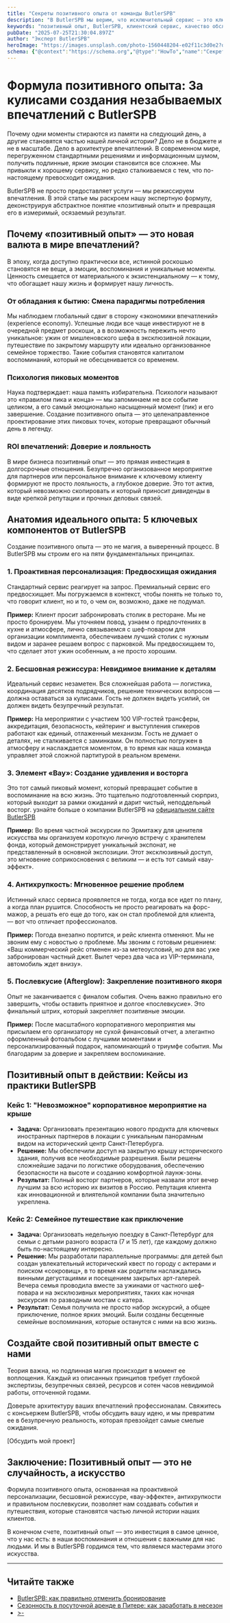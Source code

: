 ```yaml
---
title: "Секреты позитивного опыта от команды ButlerSPB"
description: "В ButlerSPB мы верим, что исключительный сервис — это ключ к позитивному опыту. Наша цель — превосходить ваши ожидания, уделяя внимание каждой детали."
keywords: "позитивный опыт, ButlerSPB, клиентский сервис, качество обслуживания, удовлетворенность клиентов, кейсы компании, стандарты сервиса"
pubDate: "2025-07-25T21:30:04.897Z"
author: "Эксперт ButlerSPB"
heroImage: "https://images.unsplash.com/photo-1560448204-e02f11c3d0e2?q=80&w=2070&auto=format&fit=crop"
schema: {"@context":"https://schema.org","@type":"HowTo","name":"Секреты позитивного опыта от команды ButlerSPB","description":"В ButlerSPB мы верим, что исключительный сервис — это ключ к позитивному опыту. Наша цель — превосходить ваши ожидания, уделяя внимание каждой детали.","image":{"@type":"ImageObject","url":"https://images.unsplash.com/photo-1560448204-e02f11c3d0e2?q=80&w=2070&auto=format&fit=crop"},"aggregateRating":{"@type":"AggregateRating","ratingValue":"5.0","reviewCount":590,"bestRating":"5","worstRating":"1"},"publisher":{"@type":"Organization","name":"Блог ButlerSPB","logo":{"@type":"ImageObject","url":"https://butlerspb-blog.netlify.app/favicon.ico"}},"mainEntityOfPage":{"@type":"WebPage","@id":"https://butlerspb-blog.netlify.app/blog/pozitivnyy-opyt/"}}
---
```

# Формула позитивного опыта: За кулисами создания незабываемых впечатлений с ButlerSPB

Почему одни моменты стираются из памяти на следующий день, а другие становятся частью нашей личной истории? Дело не в бюджете и не в масштабе. Дело в архитектуре впечатлений. В современном мире, перегруженном стандартными решениями и информационным шумом, получить подлинные, яркие эмоции становится все сложнее. Мы привыкли к хорошему сервису, но редко сталкиваемся с тем, что по-настоящему превосходит ожидания.

ButlerSPB не просто предоставляет услуги — мы режиссируем впечатления. В этой статье мы раскроем нашу экспертную формулу, деконструируя абстрактное понятие «позитивный опыт» и превращая его в измеримый, осязаемый результат.

## Почему «позитивный опыт» — это новая валюта в мире впечатлений?

В эпоху, когда доступно практически все, истинной роскошью становятся не вещи, а эмоции, воспоминания и уникальные моменты. Ценность смещается от материального к экзистенциальному — к тому, что обогащает нашу жизнь и формирует нашу личность.

### От обладания к бытию: Смена парадигмы потребления
Мы наблюдаем глобальный сдвиг в сторону «экономики впечатлений» (experience economy). Успешные люди все чаще инвестируют не в очередной предмет роскоши, а в возможность пережить нечто уникальное: ужин от мишленовского шефа в эксклюзивной локации, путешествие по закрытому маршруту или идеально организованное семейное торжество. Такие события становятся капиталом воспоминаний, который не обесценивается со временем.

### Психология пиковых моментов
Наука подтверждает: наша память избирательна. Психологи называют это «правилом пика и конца» — мы запоминаем не все событие целиком, а его самый эмоционально насыщенный момент (пик) и его завершение. Создание позитивного опыта — это целенаправленное проектирование этих пиковых точек, которые превращают обычный день в легенду.

### ROI впечатлений: Доверие и лояльность
В мире бизнеса позитивный опыт — это прямая инвестиция в долгосрочные отношения. Безупречно организованное мероприятие для партнеров или персональное внимание к ключевому клиенту формируют не просто лояльность, а глубокое доверие. Это тот актив, который невозможно скопировать и который приносит дивиденды в виде крепкой репутации и прочных деловых связей.

## Анатомия идеального опыта: 5 ключевых компонентов от ButlerSPB

Создание позитивного опыта — это не магия, а выверенный процесс. В ButlerSPB мы строим его на пяти фундаментальных принципах.

### 1. Проактивная персонализация: Предвосхищая ожидания
Стандартный сервис реагирует на запрос. Премиальный сервис его предвосхищает. Мы погружаемся в контекст, чтобы понять не только то, что говорит клиент, но и то, о чем он, возможно, даже не подумал.

**Пример:** Клиент просит забронировать столик в ресторане. Мы не просто бронируем. Мы уточняем повод, узнаем о предпочтениях в кухне и атмосфере, лично связываемся с шеф-поваром для организации комплимента, обеспечиваем лучший столик с нужным видом и заранее решаем вопрос с парковкой. Мы предвосхищаем то, что сделает этот ужин особенным, а не просто хорошим.

### 2. Бесшовная режиссура: Невидимое внимание к деталям
Идеальный сервис незаметен. Вся сложнейшая работа — логистика, координация десятков подрядчиков, решение технических вопросов — должна оставаться за кулисами. Гость не должен видеть усилий, он должен видеть безупречный результат.

**Пример:** На мероприятии с участием 100 VIP-гостей трансферы, аккредитация, безопасность, кейтеринг и выступления спикеров работают как единый, отлаженный механизм. Гость не думает о деталях, не сталкивается с заминками. Он полностью погружен в атмосферу и наслаждается моментом, в то время как наша команда управляет этой сложной партитурой в реальном времени.

### 3. Элемент «Вау»: Создание удивления и восторга
Это тот самый пиковый момент, который превращает событие в воспоминание на всю жизнь. Это тщательно подготовленный сюрприз, который выходит за рамки ожиданий и дарит чистый, неподдельный восторг. узнайте больше о компании ButlerSPB на <a href="https://butlerspb.ru/o-nas" target="_blank" rel="nofollow">официальном сайте ButlerSPB</a>

**Пример:** Во время частной экскурсии по Эрмитажу для ценителя искусства мы организуем короткую личную встречу с хранителем фонда, который демонстрирует уникальный экспонат, не представленный в основной экспозиции. Этот эксклюзивный доступ, это мгновение соприкосновения с великим — и есть тот самый «вау-эффект».

### 4. Антихрупкость: Мгновенное решение проблем
Истинный класс сервиса проявляется не тогда, когда все идет по плану, а когда план рушится. Способность не просто реагировать на форс-мажор, а решать его еще до того, как он стал проблемой для клиента, — вот что отличает профессионалов.

**Пример:** Погода внезапно портится, и рейс клиента отменяют. Мы не звоним ему с новостью о проблеме. Мы звоним с готовым решением: «Ваш коммерческий рейс отменен из-за метеоусловий, но для вас уже забронирован частный джет. Вылет через два часа из VIP-терминала, автомобиль ждет внизу».

### 5. Послевкусие (Afterglow): Закрепление позитивного якоря
Опыт не заканчивается с финалом события. Очень важно правильно его завершить, чтобы оставить приятное и долгое «послевкусие». Это финальный штрих, который закрепляет позитивные эмоции.

**Пример:** После масштабного корпоративного мероприятия мы присылаем его организатору не сухой финансовый отчет, а элегантно оформленный фотоальбом с лучшими моментами и персонализированный подарок, напоминающий о триумфе события. Мы благодарим за доверие и закрепляем воспоминание.

## Позитивный опыт в действии: Кейсы из практики ButlerSPB

### Кейс 1: "Невозможное" корпоративное мероприятие на крыше
*   **Задача:** Организовать презентацию нового продукта для ключевых иностранных партнеров в локации с уникальным панорамным видом на исторический центр Санкт-Петербурга.
*   **Решение:** Мы обеспечили доступ на закрытую крышу исторического здания, получив все необходимые разрешения. Были решены сложнейшие задачи по логистике оборудования, обеспечению безопасности на высоте и созданию комфортной лаунж-зоны.
*   **Результат:** Полный восторг партнеров, которые назвали этот вечер лучшим за всю историю их визитов в Россию. Репутация клиента как инновационной и влиятельной компании была значительно укреплена.

### Кейс 2: Семейное путешествие как приключение
*   **Задача:** Организовать недельную поездку в Санкт-Петербург для семьи с детьми разного возраста (7 и 15 лет), где каждому должно быть по-настоящему интересно.
*   **Решение:** Мы разработали параллельные программы: для детей был создан увлекательный исторический квест по городу с актерами и поиском «сокровищ», в то время как родители наслаждались винными дегустациями и посещением закрытых арт-галерей. Вечера семья проводила вместе за ужинами от частного шеф-повара и на эксклюзивных мероприятиях, таких как ночная экскурсия по разводным мостам с катера.
*   **Результат:** Семья получила не просто набор экскурсий, а общее приключение, полное ярких эмоций. Были созданы бесценные семейные воспоминания, которые останутся с ними на всю жизнь.

## Создайте свой позитивный опыт вместе с нами

Теория важна, но подлинная магия происходит в момент ее воплощения. Каждый из описанных принципов требует глубокой экспертизы, безупречных связей, ресурсов и сотен часов невидимой работы, отточенной годами.

Доверьте архитектуру ваших впечатлений профессионалам. Свяжитесь с консьержем ButlerSPB, чтобы обсудить вашу идею, и мы превратим ее в безупречную реальность, которая превзойдет самые смелые ожидания.

[Обсудить мой проект]

## Заключение: Позитивный опыт — это не случайность, а искусство

Формула позитивного опыта, основанная на проактивной персонализации, бесшовной режиссуре, «вау-эффекте», антихрупкости и правильном послевкусии, позволяет нам создавать события и путешествия, которые становятся частью личной истории наших клиентов.

В конечном счете, позитивный опыт — это инвестиция в самое ценное, что у нас есть: в наши воспоминания и отношения с важными для нас людьми. И мы в ButlerSPB гордимся тем, что являемся мастерами этого искусства.

---

## Читайте также

*   [ButlerSPB: как правильно отменить бронирование](/blog/otmena-broni/)
*   [Сезонность в посуточной аренде в Питере: как заработать в несезон](/blog/sezonnost-v-posutochnoy-arende-v-pitere-kak-zarabotat-v-nesezon/)
*   [>-](/blog/obmen-nedvizhimosti-kak-ne-progadat-investoru/)

